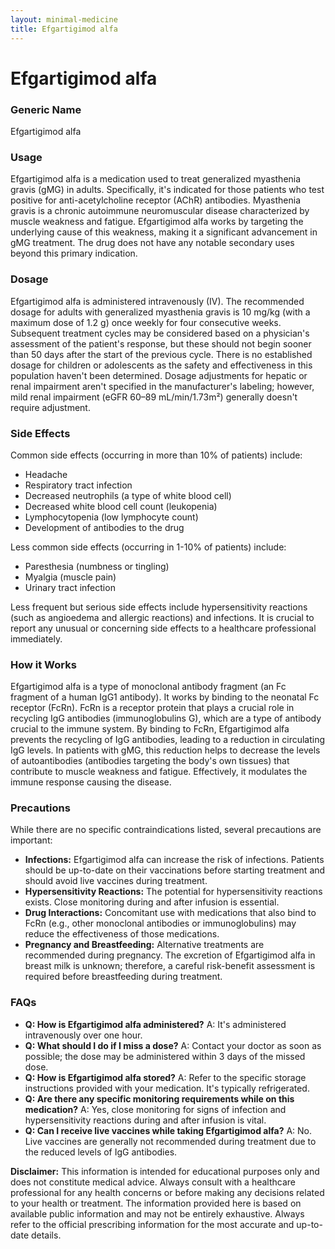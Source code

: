 ```yaml
---
layout: minimal-medicine
title: Efgartigimod alfa
---
```


# Efgartigimod alfa
### Generic Name
Efgartigimod alfa

### Usage
Efgartigimod alfa is a medication used to treat generalized myasthenia gravis (gMG) in adults.  Specifically, it's indicated for those patients who test positive for anti-acetylcholine receptor (AChR) antibodies.  Myasthenia gravis is a chronic autoimmune neuromuscular disease characterized by muscle weakness and fatigue.  Efgartigimod alfa works by targeting the underlying cause of this weakness, making it a significant advancement in gMG treatment.  The drug does not have any notable secondary uses beyond this primary indication.

### Dosage
Efgartigimod alfa is administered intravenously (IV).  The recommended dosage for adults with generalized myasthenia gravis is 10 mg/kg (with a maximum dose of 1.2 g) once weekly for four consecutive weeks.  Subsequent treatment cycles may be considered based on a physician's assessment of the patient's response, but these should not begin sooner than 50 days after the start of the previous cycle.  There is no established dosage for children or adolescents as the safety and effectiveness in this population haven't been determined.  Dosage adjustments for hepatic or renal impairment aren't specified in the manufacturer's labeling; however,  mild renal impairment (eGFR 60–89 mL/min/1.73m²) generally doesn't require adjustment.

### Side Effects
Common side effects (occurring in more than 10% of patients) include:

* Headache
* Respiratory tract infection
* Decreased neutrophils (a type of white blood cell)
* Decreased white blood cell count (leukopenia)
* Lymphocytopenia (low lymphocyte count)
* Development of antibodies to the drug

Less common side effects (occurring in 1-10% of patients) include:

* Paresthesia (numbness or tingling)
* Myalgia (muscle pain)
* Urinary tract infection

Less frequent but serious side effects include hypersensitivity reactions (such as angioedema and allergic reactions) and infections.  It is crucial to report any unusual or concerning side effects to a healthcare professional immediately.

### How it Works
Efgartigimod alfa is a type of monoclonal antibody fragment (an Fc fragment of a human IgG1 antibody). It works by binding to the neonatal Fc receptor (FcRn).  FcRn is a receptor protein that plays a crucial role in recycling IgG antibodies (immunoglobulins G), which are a type of antibody crucial to the immune system.  By binding to FcRn, Efgartigimod alfa prevents the recycling of IgG antibodies, leading to a reduction in circulating IgG levels. In patients with gMG, this reduction helps to decrease the levels of autoantibodies (antibodies targeting the body's own tissues) that contribute to muscle weakness and fatigue.  Effectively, it modulates the immune response causing the disease.

### Precautions
While there are no specific contraindications listed, several precautions are important:

* **Infections:** Efgartigimod alfa can increase the risk of infections. Patients should be up-to-date on their vaccinations before starting treatment and should avoid live vaccines during treatment.
* **Hypersensitivity Reactions:**  The potential for hypersensitivity reactions exists. Close monitoring during and after infusion is essential.
* **Drug Interactions:** Concomitant use with medications that also bind to FcRn (e.g., other monoclonal antibodies or immunoglobulins) may reduce the effectiveness of those medications.
* **Pregnancy and Breastfeeding:**  Alternative treatments are recommended during pregnancy. The excretion of Efgartigimod alfa in breast milk is unknown; therefore, a careful risk-benefit assessment is required before breastfeeding during treatment.


### FAQs

* **Q: How is Efgartigimod alfa administered?** A: It's administered intravenously over one hour.
* **Q: What should I do if I miss a dose?** A: Contact your doctor as soon as possible; the dose may be administered within 3 days of the missed dose.
* **Q: How is Efgartigimod alfa stored?** A: Refer to the specific storage instructions provided with your medication. It's typically refrigerated.
* **Q: Are there any specific monitoring requirements while on this medication?** A: Yes, close monitoring for signs of infection and hypersensitivity reactions during and after infusion is vital.
* **Q:  Can I receive live vaccines while taking Efgartigimod alfa?** A: No. Live vaccines are generally not recommended during treatment due to the reduced levels of IgG antibodies.


**Disclaimer:** This information is intended for educational purposes only and does not constitute medical advice. Always consult with a healthcare professional for any health concerns or before making any decisions related to your health or treatment.  The information provided here is based on available public information and may not be entirely exhaustive.  Always refer to the official prescribing information for the most accurate and up-to-date details.
